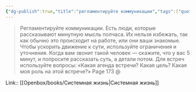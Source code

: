 ```yaml
---
{"dg-publish":true,"title":"регламентируйте коммуникации","tags":["quotes"],"date":"2023-09-11T11:36:07+03:00","modified_at":"2023-09-16T17:22:58+03:00","dg-path":"/quotes/202305020841.md","permalink":"/quotes/202305020841/","dgPassFrontmatter":true}
---
```



> Регламентируйте коммуникации. Есть люди, которые рассказывают минутную мысль полчаса. Их нельзя избежать, так как обычно это происходит на работе, или они ваши знакомые. Чтобы ускорить движение к сути, используйте ограничения и уточнения. Когда вам звонит такой человек — скажите, что у вас 5 минут, и попросите рассказать суть, а детали потом. Для встреч используйте вопросы: «Какая агенда встречи? Какая цель? Какая моя роль на этой встрече?»
> Page 173 @ 

Link:: [[Openbox/books/Системная жизнь\|Системная жизнь]]
